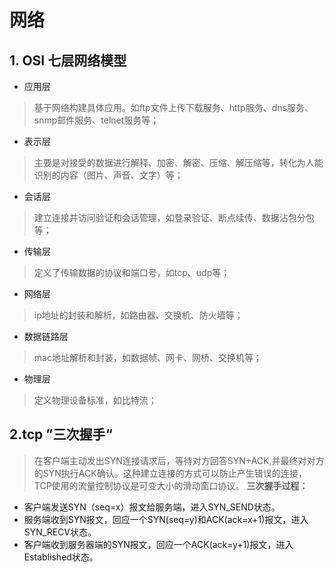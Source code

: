 # 网络
## 1. OSI 七层网络模型
+ 应用层
> 基于网络构建具体应用。如ftp文件上传下载服务、http服务、dns服务、snmp邮件服务、telnet服务等；
+ 表示层
> 主要是对接受的数据进行解释、加密、解密、压缩、解压缩等，转化为人能识别的内容（图片、声音、文字）等；
+ 会话层
> 建立连接并访问验证和会话管理，如登录验证、断点续传、数据沾包分包等；
+ 传输层
> 定义了传输数据的协议和端口号，如tcp、udp等；
+ 网络层
> ip地址的封装和解析，如路由器、交换机、防火墙等；
+ 数据链路层
> mac地址解析和封装，如数据帧、网卡、网桥、交换机等；
+ 物理层
> 定义物理设备标准，如比特流；
## 2.tcp ”三次握手“
> 在客户端主动发出SYN连接请求后，等待对方回答SYN+ACK,并最终对对方的SYN执行ACK确认。这种建立连接的方式可以防止产生错误的连接，
>TCP使用的流量控制协议是可变大小的滑动窗口协议。
**三次握手过程：**
+ 客户端发送SYN（seq=x）报文给服务端，进入SYN_SEND状态。
+ 服务端收到SYN报文，回应一个SYN(seq=y)和ACK(ack=x+1)报文，进入SYN_RECV状态。
+ 客户端收到服务器端的SYN报文，回应一个ACK(ack=y+1)报文，进入Established状态。


